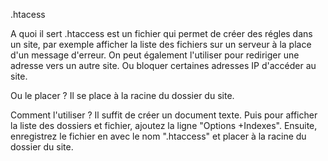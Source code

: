 .htacess

A quoi il sert 
.htaccess est un fichier qui permet de créer des régles dans un site, par exemple afficher la liste des fichiers sur un serveur à la place d'un message d'erreur.
On peut également l'utiliser pour rediriger une adresse vers un autre site.
Ou bloquer certaines adresses IP d'accéder au site.

Ou le placer ?
Il se place à la racine du dossier du site.

Comment l'utiliser ?
Il suffit de créer un document texte.
Puis pour afficher la liste des dossiers et fichier, ajoutez la ligne "Options +Indexes".
Ensuite, enregistrez le fichier en avec le nom ".htaccess" et placer à la racine du dossier du site.

